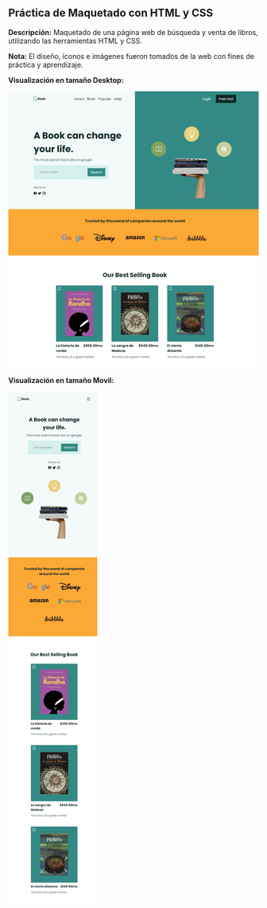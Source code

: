 ## Práctica de Maquetado con HTML y CSS

**Descripción:** Maquetado de una página web de búsqueda y venta de libros, utilizando las herramientas HTML y CSS. 

**Nota:** El diseño, íconos e imágenes fueron tomados de la web con fines de práctica y aprendizaje.

**Visualización en tamaño Desktop:**

![Desktop-size](assets/image-desktop.jpeg "Desktop-size")

**Visualización en tamaño Movil:** 

![Desktop-size](assets/image-movil.jpeg "Desktop-size")